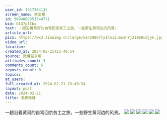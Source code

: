 ```yaml
---
user_id: 1517394135
screen_name: 李消极
id: 5004002353744771
bid: O1G7pfIbx
text: 一趟沿着黄河的自驾回京务工之旅，一些野生黄河边的风景。 
article_url: 
pics: https://wx3.sinaimg.cn/large/5a7198d7ly1hn1iuessnrj21960u0jyk.jpg,https://wx3.sinaimg.cn/large/5a7198d7ly1hn1iu9wxooj21900u0wrn.jpg,https://wx1.sinaimg.cn/large/5a7198d7ly1hn1iueeqlij23yh0u0kjl.jpg,https://wx2.sinaimg.cn/large/5a7198d7ly1hn1iu6wow6j21un0u0tr6.jpg,https://wx1.sinaimg.cn/large/5a7198d7ly1hn1iu4xpilj21uo0u0nhx.jpg,https://wx1.sinaimg.cn/large/5a7198d7ly1hn1iu25q7mj22od0u0doa.jpg
video_url: 
location: 
created_at: 2024-02-21T23:49:54
source: 微博轻享版
attitudes_count: 3
comments_count: 5
reposts_count: 0
topics: 
at_users: 
full_created_at: 2024-02-21 23:49:54
layout: post
date: 2024-02-21
title: 发表微博
---
```


一趟沿着黄河的自驾回京务工之旅，一些野生黄河边的风景。 
![](https://image.baidu.com/search/down?url=https://wx3.sinaimg.cn/large/5a7198d7ly1hn1iuessnrj21960u0jyk.jpg)
![](https://image.baidu.com/search/down?url=https://wx3.sinaimg.cn/large/5a7198d7ly1hn1iu9wxooj21900u0wrn.jpg)
![](https://image.baidu.com/search/down?url=https://wx1.sinaimg.cn/large/5a7198d7ly1hn1iueeqlij23yh0u0kjl.jpg)
![](https://image.baidu.com/search/down?url=https://wx2.sinaimg.cn/large/5a7198d7ly1hn1iu6wow6j21un0u0tr6.jpg)
![](https://image.baidu.com/search/down?url=https://wx1.sinaimg.cn/large/5a7198d7ly1hn1iu4xpilj21uo0u0nhx.jpg)
![](https://image.baidu.com/search/down?url=https://wx1.sinaimg.cn/large/5a7198d7ly1hn1iu25q7mj22od0u0doa.jpg)
